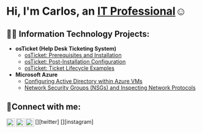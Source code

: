 <h1>Hi, I'm Carlos, an <a href="https://linkedin.com/in/alexander-perez">IT Professional</a>☺</h1>

<h2>👨‍💻 Information Technology Projects:</h2>

- <b>osTicket (Help Desk Ticketing System)</b>
  - [osTicket: Prerequisites and Installation](https://github.com/CAP-ITN/osticket-prereqs)
  - [osTicket: Post-Installation Configuration](https://github.com/CAP-ITN/post-install-config)
  - [osTicket: Ticket Lifecycle Examples](https://github.com/CAP-ITN/ticket-lifecycle)
- <b>Microsoft Azure</b>
  - [Configuring Active Directory within Azure VMs](https://github.com/CAP-ITN/configure-ad)
  - [Network Security Groups (NSGs) and Inspecting Network Protocols](https://github.com/CAP-ITN/azure-network-protocols)

<h2>🤳Connect with me:</h2>

[<img align="left" alt="Josh | Twitter" width="22px" src="https://cdn.jsdelivr.net/npm/simple-icons@v3/icons/twitter.svg" />][twitter]
[<img align="left" alt="Josh | LinkedIn" width="22px" src="https://cdn.jsdelivr.net/npm/simple-icons@v3/icons/linkedin.svg" />][linkedin]
[<img align="left" alt="Josh | Instagram" width="22px" src="https://cdn.jsdelivr.net/npm/simple-icons@v3/icons/instagram.svg" />][instagram]

[linkedin]: https://linkedin.com/in/alexander-perez
